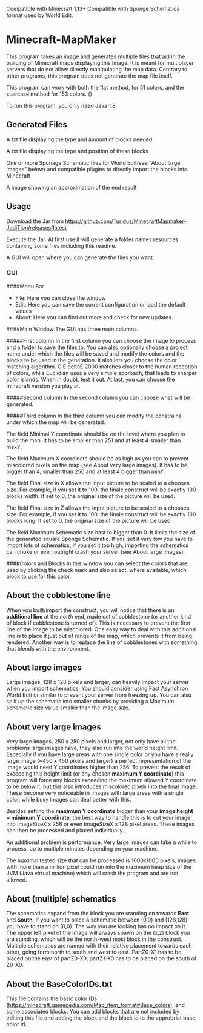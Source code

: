 Compatible with Minecraft 1.13+
Compatible with Sponge Schematica format used by World Edit.

# Minecraft-MapMaker

This program takes an image and generates multiple files that aid in the building of Minecraft maps
displaying this image. It is meant for multiplayer servers that do not allow directly manipulating the map data. 
Contrary to other programs, this program does not generate the map file itself.

This program can work with both the flat method, for 51 colors, and the staircase method for 153 colors. ()

To run this program, you only need Java 1.8

## Generated Files

   A txt file displaying the type and amount of blocks needed

   A txt file displaying the type and position of these blocks

   One or more Sponage Schematic files for World Edit(see "About large images" below) and compatible 
   plugins to directly import the blocks into Minecraft

   A image showing an approximation of the end result
   
## Usage

Download the Jar from https://github.com/Turidus/MinecraftMapmaker-JediTion/releases/latest

Execute the Jar. At first use it will generate a folder names resources containing some files including this readme.

A GUI will open where you can generate the files you want.

### GUI

####Menu Bar

 - File: Here you can close the window
 - Edit: Here you can save the current configuration or load the default values
 - About: Here you can find out more and check for new updates.


####Main Window
The GUI has three main columns.

#####First column
In the first column you can choose the image to process and a folder to save the files to. You can also optionally
choose a project name under which the files will be saved and modify the colors and the blocks to be used in the generation.
It also lets you choose the color matching algorithm. CIE deltaE 2000 matches closer to the human reception of colors,
while Euclidian uses a very simple approach, that leads to sharper color islands. When in doubt, test it out.
At last, you can choose the minecraft version you play at.

#####Second column
In the second column you can choose what will be generated.

#####Third column
In the third column you can modify the constrains under which the map will be generated.

The field Minimal Y coordinate should be on the level where you plan to build the map. 
It has to be smaller than 251 and at least 4 smaller than maxY.

The field Maximum X coordinate should be as high as you can to prevent miscolored pixels on the map (see About very large images). 
It has to be bigger than 4, smaller than 256 and at least 4 bigger than minY.

The field Final size in X allows the input picture to be scaled to a chooses size. 
For example, if you set it to 100, the finale construct will be exactly 100 blocks width. 
If set to 0, the original size of the picture will be used.

The field Final size in Z allows the input picture to be scaled to a chooses size. 
For example, if you set it to 100, the finale construct will be exactly 100 blocks long. 
If set to 0, the original size of the picture will be used.

The field Maximum Schematic size hast to bigger than 0. It limits the size of the generated square Sponge Schematic. 
If you set it very low you have to import lots of schematics, if you set it too high,
importing the schematics can choke or even outright crash your server (see About large images). 

####Colors and Blocks
In this window you can select the colors that are used by clicking the check mark and also select, where available,
which block to use for this color.

## About the cobblestone line
When you built/import the construct, you will notice that
there is an **additional line** at the *north* end, made out of cobblestone (or another kind of block if 
cobblestone is turned of). This is necessary to prevent the first line of the image to be miscolored.
One easy way to deal with this additional line is to place it just out of range of the map, which prevents it from being rendered.
Another way is to replace the line of cobblestones with something that blends with the environment.

## About large images
Large images, 128 x 128 pixels and larger, can heavily impact your server when you import 
schematics. You should consider using Fast Asynchron World Edit or similar to prevent your server from freezing up. 
You can also split up the schematic into smaller chunks by providing a Maximum schematic size value smaller 
than the image size.

## About very large images
Very large images, 250 x 250 pixels and larger, not only have all the problems large images have,
they also run into the world height limit. Especially if you have large areas with one single 
color or you have a really large image (~450 x 450 pixels and larger) a perfect representation of the image 
would need Y coordinates higher than 256. To prevent the result of exceeding this 
height limit (or any chosen **maximum Y coordinate**) this program will force any 
blocks exceeding the maximum allowed Y coordinate to be below it, but this also introduces 
miscolored pixels into the final image. These become very noticeable in images with large areas
with a single color, while busy images can deal better with this.

Besides setting the **maximum Y coordinate** bigger than your **image height + minimum Y coordinate**, the 
best way to handle this is to cut your image into ImageSizeX x 256 or
even ImageSizeX x 128 pixel areas. These images can then be processed and placed individually.

An additional problem is performance. Very large images can take a while to process, up to multiple minutes depending on your machine.

The maximal tested size that can be processed is 1000x1000 pixels, images with more than a million pixel could run into the maximum heap size
of the JVM (Java virtual machine) which will crash the program and are not allowed.

## About (multiple) schematics
The schematics expand from the block you are standing on towards **East** and **South**. If you want to place a schematic between (0,0)
and (128,128) you have to stand on (0,0). The way you are looking has no impact on it. The upper left pixel of the image will always
spawn on the (x,z) block you are standing, which will be the north-west most block in the construct.
Multiple schematics are named with their relative placement towards each other, going form north to south and 
west to east. PartZ0-X1 has to be placed on the east of partZ0-X0, partZ1-X0 has to be placed on the south of Z0-X0.

## About the BaseColorIDs.txt
This file contains the basic color IDs (https://minecraft.gamepedia.com/Map_item_format#Base_colors), and some associated blocks.
You can add blocks that are not included by editing this file and adding the block and the block id to the approbriat base color id.
